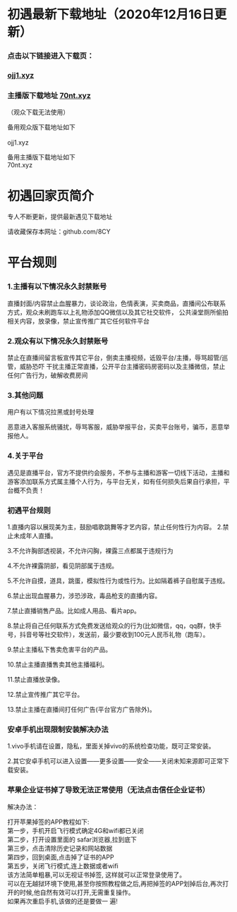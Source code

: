 # 初遇最新下载地址（2020年12月16日更新）

### 点击以下链接进入下载页：
### [ojj1.xyz](http://ojj1.xyz)<br> 
### 主播版下载地址 [70nt.xyz](http://70nt.xyz)
（观众下载无法使用）

备用观众版下载地址如下<br>     
ojj1.xyz<br>  


备用主播版下载地址如下<br>
70nt.xyz<br> 


# 初遇回家页简介

专人不断更新，提供最新遇见下载地址<br> 

请收藏保存本网址：github.com/8CY<br> 

# 平台规则

### 1.主播有以下情况永久封禁账号
直播封面/内容禁止血腥暴力，谈论政治，色情表演，买卖商品，直播间公布联系方式，观众未刷跑车以上礼物添加QQ微信以及其它社交软件， 公共澡堂厕所偷拍相关内容，放录像，禁止宣传推广其它任何软件平台
### 2.观众有以下情况永久封禁账号
禁止在直播间留言板宣传其它平台，倒卖主播视频，诋毁平台/主播，辱骂超管/巡管，威胁恐吓 干扰主播正常直播，公开平台主播密码房密码以及主播微信，禁止任何广告行为，破解收费房间

### 3.其他问题
用户有以下情况拉黑或封号处理

恶意进入客服系统骚扰，辱骂客服，威胁举报平台，买卖平台账号，骗币，恶意举报他人。

### 4.关于平台
遇见是直播平台，官方不提供约会服务，不参与主播和游客一切线下活动，主播和游客添加联系方式属主播个人行为，与平台无关，如有任何损失后果自行承担，平台概不负责！

### 初遇平台规则

1.直播内容以展现美为主，鼓励唱歌跳舞等才艺内容，禁止任何性行为内容。
2.禁止未成年人直播。

3.不允许胸部透视装，不允许闪胸，裸露三点都属于违规行为

4.不允许裸露阴部，看见阴部属于违规。

5.不允许自摸，道具，跳蛋，模拟性行为或性行为。比如隔着裤子自慰属于违规。

6.禁止出现血腥暴力，涉恐涉政，毒品枪支的直播内容。

7.禁止直播销售产品。比如成人用品、看片app。

8.禁止将自己任何联系方式免费发送给观众的行为(比如微信，qq，qq群，快手号，抖音号等社交软件），发送前，最少要收到100元人民币礼物（跑车）。

9.禁止主播私下售卖危害平台的产品。

10.禁止主播直播售卖其他主播福利。

11.禁止直播放录像。

12.禁止宣传推广其它平台。

13.禁止主播在直播间打任何广告(平台官方广告除外)。

### 安卓手机出现限制安装解决办法<br>

1.vivo手机请在设置，隐私，里面关掉vivo的系统检查功能，既可正常安装。<br>

2.其它安卓手机可以进入设置——更多设置——安全——关闭未知来源即可正常下载安装。<br>


### 苹果企业证书掉了导致无法正常使用（无法点击信任企业证书）<br>

解决办法：<br>

打开苹果掉签的APP教程如下: <br>
第一步，手机开启飞行模式确定4G和wifi都已关闭 <br>
第二步，打开设置里面的 safar浏览器,拉到底下 <br>
第三步，点击清除历史记录和网站数据 <br>
第四步，回到桌面,点击掉了证书的APP <br>
第五步，关闭飞行模式,连上数据或者wifi<br>
该方法简单粗暴,可以无视证书掉签, 这样就可以正常登录使用了。<br>
可以在无越狱环境下使用,甚至你按照教程做之后,再把掉签的APP划掉后台,再次打开的时候,他自然有效可以打开,无需重复操作。<br>
如果再次重启手机,该做的还是要做一 遍!<br>





